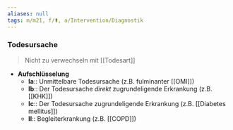 ```yaml
---
aliases: null
tags: m/m21, f/⚰️, a/Intervention/Diagnostik
---
```

### Todesursache
> Nicht zu verwechseln mit [[Todesart]]
- **Aufschlüsselung**
	- **Ia**:: Unmittelbare Todesursache (z.B. fulminanter [[OMI]])
	- **Ib**:: Der Todesursache *direkt* zugrundeligende Erkrankung (z.B. [[KHK]])
	- **Ic**:: Der Todesursache zugrundeligende Erkrankung (z.B. [[Diabetes mellitus]])
	- **II**:: Begleiterkrankung (z.B. [[COPD]])